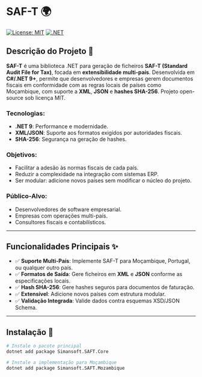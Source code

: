 # SAF-T 🌍

[![License: MIT](https://img.shields.io/badge/License-MIT-blue.svg)](LICENSE)
[![.NET](https://github.com/simansoftmz/saft-t/actions/workflows/dotnet.yml/badge.svg)](https://github.com/simansoftmoz/saf-t/actions)

## Descrição do Projeto 📄

**SAF-T** é uma biblioteca .NET para geração de ficheiros **SAF-T (Standard Audit File for Tax)**, focada em **extensibilidade multi-país**. Desenvolvida em **C#/.NET 9+**, permite que desenvolvedores e empresas gerem documentos fiscais em conformidade com as regras locais de países como Moçambique, com suporte a **XML**, **JSON** e **hashes SHA-256**. Projeto open-source sob licença MIT.

### Tecnologias:
- **.NET 9**: Performance e modernidade.
- **XML/JSON**: Suporte aos formatos exigidos por autoridades fiscais.
- **SHA-256**: Segurança na geração de hashes.

### Objetivos:
- Facilitar a adesão às normas fiscais de cada país.
- Reduzir a complexidade na integração com sistemas ERP.
- Ser modular: adicione novos países sem modificar o núcleo do projeto.

### Público-Alvo:
- Desenvolvedores de software empresarial.
- Empresas com operações multi-país.
- Consultores fiscais e contabilísticos.

---

## Funcionalidades Principais ✨
- ✅ **Suporte Multi-País**: Implemente SAF-T para Moçambique, Portugal, ou qualquer outro país.
- ✅ **Formatos de Saída**: Gere ficheiros em **XML** e **JSON** conforme as especificações locais.
- ✅ **Hash SHA-256**: Gere hashes seguros para documentos de faturação.
- ✅ **Extensível**: Adicione novos países com estrutura modular.
- ✅ **Validação Integrada**: Valide dados contra esquemas XSD/JSON Schema.

---

## Instalação 🚀

```bash
# Instale o pacote principal
dotnet add package Simansoft.SAFT.Core

# Instale a implementação para Moçambique
dotnet add package Simansoft.SAFT.Mozambique
